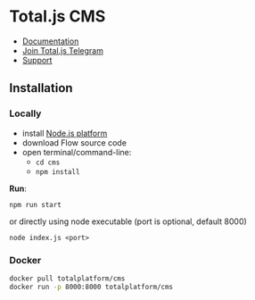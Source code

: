 # Total.js CMS

- [Documentation](https://docs.totaljs.com/cms/)
- [Join Total.js Telegram](https://t.me/totaljs)
- [Support](https://www.totaljs.com/support/)

## Installation

### Locally

- install [Node.js platform](https://nodejs.org/en/)
- download Flow source code
- open terminal/command-line:
	- `cd cms`
	- `npm install`

__Run__:

```
npm run start
```

or directly using node executable (port is optional, default 8000)

```
node index.js <port>
```

### Docker

```bash
docker pull totalplatform/cms
docker run -p 8000:8000 totalplatform/cms
````
